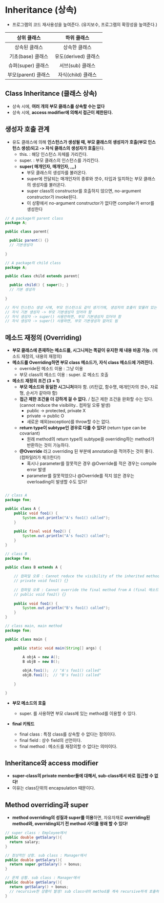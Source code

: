 # Inheritance (상속)

  - 프로그램의 코드 재사용성을 높여준다. (유지보수, 프로그램의 확장성을 높여준다.)

  |상위 클래스|하위 클래스|
  |:---:|:---:|
  |상속된 클래스|상속한 클래스|
  |기초(base) 클래스|유도(derived) 클래스|
  |슈퍼(super) 클래스|서브(sub) 클래스|
  |부모(parent) 클래스|자식(child) 클래스|

## Class Inheritance (클래스 상속) 

  - 상속 시에, **여러 개의 부모 클래스를 상속할 수는 없다**
  - 상속 시에, **access modifier에 의해서 접근이 제한된다.**
  
## 생성자 호출 관계
  
  - 유도 클래스에 의해 **인스턴스가 생성될 때, 부모 클래스의 생성자가 호출(부모 인스턴스 생성)되고 -> 자식 클래스의 생성자가 호출**된다.
    - this. : 해당 인스턴스 자체를 가리킨다.
    - super. : 부모 클래스의 인스턴스를 가리킨다.
    - **super( 매개인자, 매개인자, ,,,)**
      - 부모 클래스의 생성자를 불러온다.
      - super에 전달되는 매개인자의 종류와 갯수, 타입과 일치하는 부모 클래스의 생성자를 불러온다.
      - super class의 constructor를 호출하지 않으면, no-argument constructor가 invoke된다.
      - 이 상황에서 no-argument constructor가 없다면 compiler가 error를 생성한다
    
```java
// A package의 parent class
package A;

public class parent{

  public parent() {}
  // 기본생성자
  
}

// A package의 child class
package A;

public class child extends parent{

  public child() { super(); }
  // 기본 생성자
  
}

// 자식 인스턴스 생성 시에, 부모 인스턴스도 같이 생기기에, 생성자의 호출이 맞물려 있는 것이므로..!
// 자식 기본 생성자 -> 부모 기본생성자 있어야 함
// 자식 생성자 -> super() 사용안하면, 부모 기본생성자 있어야 함
// 자식 생성자 -> super() 사용하면, 부모 기본생성자 없어도 됨

```

## 메소드 재정의 (Overriding)

  - **부모 클래스에 존재하는 메소드를, 시그니처는 똑같이 유지한 채 내용 바꿈 가능.** (메소드 재정의, 내용의 재정의)
  - **메소드를 Overriding하면 부모 class 메소드가, 자식 class 메소드에 가려진다.**
    - override된 메소드 이용 : 그냥 이용
    - 부모 class의 메소드 이용 : super. 로 메소드 호출
  - **메소드 재정의 조건 (3 + 1)**
    - **부모 메소드와 동일한 시그니처**여야 함. (리턴값, 함수명, 매개인자의 갯수, 자료형, 순서가 같아야 함)
    - **접근 제한 조건을 더 강하게 걸 수 없다.** / 접근 제한 조건을 완화할 수는 있다. (cannot reduce the visibility.. 컴파일 오류 발생)
      - public -> protected, private X
      - private -> public O
      - 새로운 예외(exception)를 throw할 수는 없다.
    - **return type이 subtype인 경우로 다를 수 있다!** (return type can be covariant)
      - 원래 method의 return type의 subtype을 overriding하는 method가 반환하는 것이 가능하다.   
    - **@Override** 라고 overriding 된 부분에 annotation을 적어주는 것이 좋다. (컴파일러가 체크한다!)
      - 혹시나 parameter를 잘못적은 경우 @Override를 적은 경우는 compile error 발생
      - parameter를 잘못적었으나 @Override를 적지 않은 경우는 overloading이 발생할 수도 있다!

```java

// class A
package foo;

public class A {
	public void foo1() {
		System.out.println("A's foo1() called");
	}
	
	public final void foo2() {
		System.out.println("A's foo2() called");
	}
}

// class B
package foo;

public class B extends A {
	
	// 컴파일 오류 : Cannot reduce the visibility of the inherited method from A (제한 강화 불가)
	// private void foo1() {}
	
	// 컴파일 오류 : Cannot override the final method from A (final 메소드 재정의 불가)
	// public void foo2() {}
	
	public void foo1() {
		System.out.println("B's foo1() called");
	}
}

// class main, main method
package foo;

public class main {

	public static void main(String[] args) {
		
		A objA = new A();
		B objB = new B();

		objA.foo1();  // "A's foo1() called"
		objB.foo1();  // "B's foo1() called"
		
	}

}

```

  - **부모 메소드의 호출**
    - super. 를 사용하면 부모 class에 있는 method를 이용할 수 있다.
    
  - **final 키워드**
    - final class : 특정 class를 상속할 수 없다는 정의이다.
    - final field : 상수 field의 선언이다.
    - final method : 메소드를 재정의할 수 없다는 의미이다.

## Inheritance와 access modifier
  - **super-class의 private member들에 대해서, sub-class에서 바로 접근할 수 없다!**
  - 이유는 class단위의 encapsulation 때문이다.

## Method overriding과 super
  - **method overriding의 성질과 super를 이용**하면, 자유자재로 **overriding된 method와, overriding되기 전 method 사이를 왕래 할 수 있다!**


```java
// super class : Employee에서
public double getSalary(){
  return salary;
}

// 정상적인 상항. sub class : Manager에서
public double getSalary(){
  return super.getSalary() + bonus;
}

// 문제 상황. sub class : Manager에서
public double getSalary(){
  return getSalary() + bonus;
  // recursive한 상황이 발생! sub class내의 method를 계속 recursive하게 호출하는 문제.
}
```







